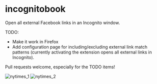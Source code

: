 # incognitobook
Open all external Facebook links in an Incognito window.

TODO:
* Make it work in Firefox
* Add configuration page for including/excluding external link match patterns (currently activating the extension opens all external links in Incognito).

Pull requests welcome, especially for the TODO items!

![nytimes_1](https://user-images.githubusercontent.com/13558253/54870322-4a0a0e80-4d7b-11e9-9f8f-d9324f25292a.png)
![nytimes_2](https://user-images.githubusercontent.com/13558253/54870324-4ecec280-4d7b-11e9-83fc-5b18f2fba3a1.png)

